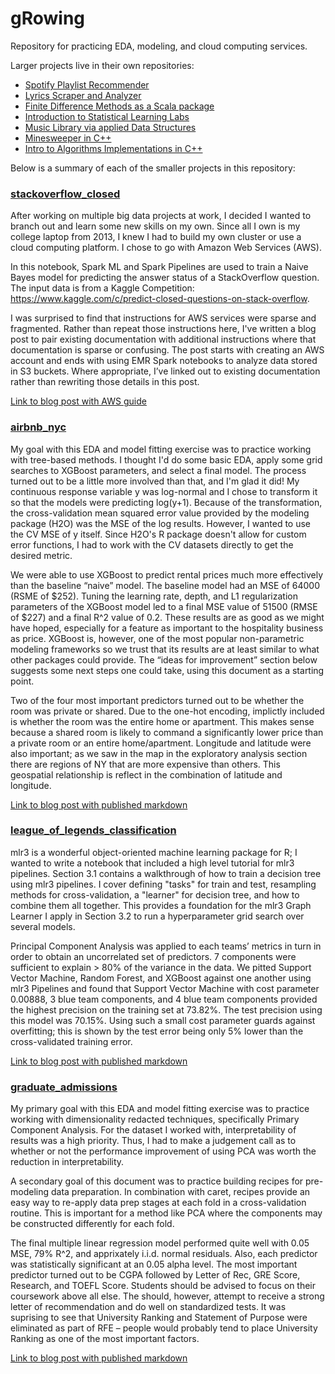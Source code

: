# gRowing

Repository for practicing EDA, modeling, and cloud computing services. 

Larger projects live in their own repositories:
* [Spotify Playlist Recommender](https://github.com/ZackBarry/infinitePlaylists)
* [Lyrics Scraper and Analyzer](https://github.com/ZackBarry/LyricsScraper_Genius)
* [Finite Difference Methods as a Scala package](https://github.com/ZackBarry/FiniteDifferences)
* [Introduction to Statistical Learning Labs](https://github.com/ZackBarry/Introduction_to_Statistical_Learning)
* [Music Library via applied Data Structures](https://github.com/ZackBarry/MusicPlayer_Frontend)
* [Minesweeper in C++](https://github.com/ZackBarry/Minesweeper_Cpp)
* [Intro to Algorithms Implementations in C++](https://github.com/ZackBarry/Intro_to_Algorithms)

Below is a summary of each of the smaller projects in this repository:

### [stackoverflow_closed](https://github.com/ZackBarry/gRowing/tree/master/stackoverflow_closed)

After working on multiple big data projects at work, I decided I wanted to branch out and learn some new skills on my own. Since all I own is my college laptop from 2013, I knew I had to build my own cluster or use a cloud computing platform. I chose to go with Amazon Web Services (AWS).

In this notebook, Spark ML and Spark Pipelines are used to train a Naive Bayes model for predicting the answer status of a StackOverflow question.  The input data is from a Kaggle Competition: https://www.kaggle.com/c/predict-closed-questions-on-stack-overflow.  

I was surprised to find that instructions for AWS services were sparse and fragmented. Rather than repeat those instructions here, I've written a blog post to pair existing documentation with additional instructions where that documentation is sparse or confusing. The post starts with creating an AWS account and ends with using EMR Spark notebooks to analyze data stored in S3 buckets. Where appropriate, I’ve linked out to existing documentation rather than rewriting those details in this post.

[Link to blog post with AWS guide](https://zackbarry.github.io/blog/2020/aws-startup/)

### [airbnb_nyc](https://github.com/ZackBarry/gRowing/tree/update-descriptions/airbnb_nyc)

My goal with this EDA and model fitting exercise was to practice working with tree-based methods. I thought I'd do some basic EDA, apply some grid searches to XGBoost parameters, and select a final model. The process turned out to be a little more involved than that, and I'm glad it did! My continuous response variable y was log-normal and I chose to transform it so that the models were predicting log(y+1). Because of the transformation, the cross-validation mean squared error value provided by the modeling package (H2O) was the MSE of the log results. However, I wanted to use the CV MSE of y itself. Since H2O's R package doesn't allow for custom error functions, I had to work with the CV datasets directly to get the desired metric.

We were able to use XGBoost to predict rental prices much more effectively than the baseline “naive” model. The baseline model had an MSE of 64000 (RSME of $252). Tuning the learning rate, depth, and L1 regularization parameters of the XGBoost model led to a final MSE value of 51500 (RMSE of $227) and a final R^2 value of 0.2. These results are as good as we might have hoped, especially for a feature as important to the hospitality business as price. XGBoost is, however, one of the most popular non-parametric modeling frameworks so we trust that its results are at least similar to what other packages could provide. The “ideas for improvement” section below suggests some next steps one could take, using this document as a starting point.

Two of the four most important predictors turned out to be whether the room was private or shared. Due to the one-hot encoding, implictly included is whether the room was the entire home or apartment. This makes sense because a shared room is likely to command a significantly lower price than a private room or an entire home/apartment. Longitude and latitude were also important; as we saw in the map in the exploratory analysis section there are regions of NY that are more expensive than others. This geospatial relationship is reflect in the combination of latitude and longitude.

[Link to blog post with published markdown](https://zackbarry.github.io/blog/2020/airbnb-price-prediction/)

### [league_of_legends_classification](https://github.com/ZackBarry/gRowing/tree/master/league_of_legends_classification)

mlr3 is a wonderful object-oriented machine learning package for R; I wanted to write a notebook that included a high level tutorial for mlr3 pipelines.  Section 3.1 contains a walkthrough of how to train a decision tree using mlr3 pipelines. I cover defining "tasks" for train and test, resampling methods for cross-validation, a "learner" for decision tree, and how to combine them all together.  This provides a foundation for the mlr3 Graph Learner I apply in Section 3.2 to run a hyperparameter grid search over several models.

Principal Component Analysis was applied to each teams’ metrics in turn in order to obtain an uncorrelated set of predictors. 7 components were sufficient to explain > 80% of the variance in the data. We pitted Support Vector Machine, Random Forest, and XGBoost against one another using mlr3 Pipelines and found that Support Vector Machine with cost parameter 0.00888, 3 blue team components, and 4 blue team components provided the highest precision on the training set at 73.82%. The test precision using this model was 70.15%. Using such a small cost parameter guards against overfitting; this is shown by the test error being only 5% lower than the cross-validated training error.

[Link to blog post with published markdown](https://zackbarry.github.io/blog/2020/applied-mlr3-pipelines/)

### [graduate_admissions](https://github.com/ZackBarry/gRowing/tree/update-descriptions/graduate_admissions)

My primary goal with this EDA and model fitting exercise was to practice working with dimensionality redacted techniques, specifically Primary Component Analysis. For the dataset I worked with, interpretability of results was a high priority. Thus, I had to make a judgement call as to whether or not the performance improvement of using PCA was worth the reduction in interpretability.

A secondary goal of this document was to practice building recipes for pre-modeling data preparation. In combination with caret, recipes provide an easy way to re-apply data prep stages at each fold in a cross-validation routine. This is important for a method like PCA where the components may be constructed differently for each fold.

The final multiple linear regression model performed quite well with 0.05 MSE, 79% R^2, and apprixately i.i.d. normal residuals. Also, each predictor was statistically significant at an 0.05 alpha level. The most important predictor turned out to be CGPA followed by Letter of Rec, GRE Score, Research, and TOEFL Score. Students should be advised to focus on their coursework above all else. The should, however, attempt to receive a strong letter of recommendation and do well on standardized tests. It was suprising to see that University Ranking and Statement of Purpose were eliminated as part of RFE – people would probably tend to place University Ranking as one of the most important factors.

[Link to blog post with published markdown](https://zackbarry.github.io/blog/2020/graduate-admissions-prediction/)
